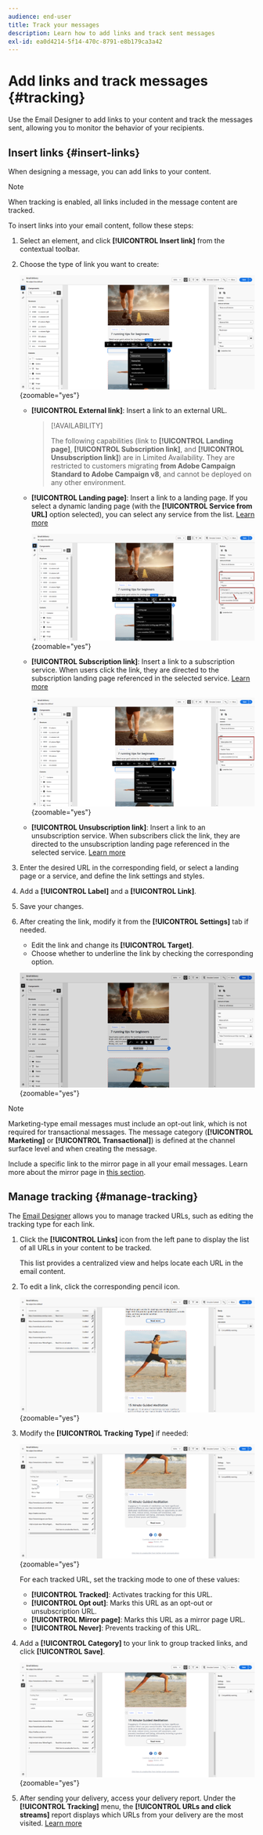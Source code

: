 ```yaml
---
audience: end-user
title: Track your messages
description: Learn how to add links and track sent messages
exl-id: ea0d4214-5f14-470c-8791-e8b179ca3a42
---
```

# Add links and track messages {#tracking}

Use the Email Designer to add links to your content and track the messages sent, allowing you to monitor the behavior of your recipients.

## Insert links {#insert-links}

When designing a message, you can add links to your content.

>[!NOTE]
>
>When tracking is enabled, all links included in the message content are tracked.

To insert links into your email content, follow these steps:

1. Select an element, and click **[!UICONTROL Insert link]** from the contextual toolbar.

1. Choose the type of link you want to create:

    ![Screenshot showing the interface for inserting links in the message tracking tool](assets/message-tracking-insert-link.png){zoomable="yes"}

    * **[!UICONTROL External link]**: Insert a link to an external URL.

        >[!AVAILABILITY]
        >
        >The following capabilities (link to **[!UICONTROL Landing page]**, **[!UICONTROL Subscription link]**, and **[!UICONTROL Unsubscription link]**) are in Limited Availability. They are restricted to customers migrating **from Adobe Campaign Standard to Adobe Campaign v8**, and cannot be deployed on any other environment.

    * **[!UICONTROL Landing page]**: Insert a link to a landing page. If you select a dynamic landing page (with the **[!UICONTROL Service from URL]** option selected), you can select any service from the list. [Learn more](../landing-pages/create-lp.md#define-actions-on-form-submission)

        ![Screenshot showing the interface for linking to a landing page in the email designer](assets/email-link-to-landing-page.png){zoomable="yes"}

    * **[!UICONTROL Subscription link]**: Insert a link to a subscription service. When users click the link, they are directed to the subscription landing page referenced in the selected service. [Learn more](../audience/manage-services.md#create-service)

        ![Screenshot showing the interface for creating a default subscription link in the service tool](assets/service-create-default-lp-link.png){zoomable="yes"}

    * **[!UICONTROL Unsubscription link]**: Insert a link to an unsubscription service. When subscribers click the link, they are directed to the unsubscription landing page referenced in the selected service. [Learn more](../audience/manage-services.md#create-service)

    <!--* **[!UICONTROL Mirror page]**: Add a link to display the email content in a web browser. [Learn more]-->

1. Enter the desired URL in the corresponding field, or select a landing page or a service, and define the link settings and styles.

1. Add a **[!UICONTROL Label]** and a **[!UICONTROL Link]**.

1. Save your changes.

1. After creating the link, modify it from the **[!UICONTROL Settings]** tab if needed.

    * Edit the link and change its **[!UICONTROL Target]**.
    * Choose whether to underline the link by checking the corresponding option.

    ![Screenshot showing the settings interface for modifying link properties in the message tracking tool](assets/message-tracking-link-settings.png){zoomable="yes"}

>[!NOTE]
>
>Marketing-type email messages must include an opt-out link, which is not required for transactional messages. The message category (**[!UICONTROL Marketing]** or **[!UICONTROL Transactional]**) is defined at the channel surface level and when creating the message.

Include a specific link to the mirror page in all your email messages. Learn more about the mirror page in [this section](mirror-page.md).

## Manage tracking {#manage-tracking}

The [Email Designer](create-email-content.md) allows you to manage tracked URLs, such as editing the tracking type for each link.

1. Click the **[!UICONTROL Links]** icon from the left pane to display the list of all URLs in your content to be tracked.

    This list provides a centralized view and helps locate each URL in the email content.

1. To edit a link, click the corresponding pencil icon.

    ![Screenshot showing the interface for editing links in the message tracking tool](assets/message-tracking-edit-links.png){zoomable="yes"}

1. Modify the **[!UICONTROL Tracking Type]** if needed:

   ![Screenshot showing the interface for editing tracking types in the message tracking tool](assets/message-tracking-edit-a-link.png){zoomable="yes"}

    For each tracked URL, set the tracking mode to one of these values:

    * **[!UICONTROL Tracked]**: Activates tracking for this URL.
    * **[!UICONTROL Opt out]**: Marks this URL as an opt-out or unsubscription URL.
    * **[!UICONTROL Mirror page]**: Marks this URL as a mirror page URL.
    * **[!UICONTROL Never]**: Prevents tracking of this URL. <!--This information is saved: if the URL appears again in a future message, its tracking is automatically deactivated.-->

1. Add a **[!UICONTROL Category]** to your link to group tracked links, and click **[!UICONTROL Save]**.

    ![Screenshot showing the interface for adding categories to tracked links in the message tracking tool](assets/message-tracking-edit-a-link_2.png){zoomable="yes"}

1. After sending your delivery, access your delivery report. Under the **[!UICONTROL Tracking]** menu, the **[!UICONTROL URLs and click streams]** report displays which URLs from your delivery are the most visited. [Learn more](../reporting/gs-reports.md)